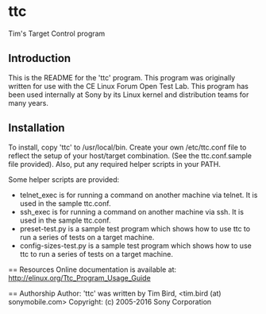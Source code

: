 # ttc
Tim's Target Control program

## Introduction
This is the README for the 'ttc' program. This program was originally written
for use with the CE Linux Forum Open Test Lab.  This program has been used
internally at Sony by its Linux kernel and distribution teams for many years.

## Installation
To install, copy 'ttc' to /usr/local/bin.  Create your own /etc/ttc.conf
file to reflect the setup of your host/target combination.  (See the
ttc.conf.sample file provided).  Also, put any required helper scripts
in your PATH.

Some helper scripts are provided:
 * telnet_exec is for running a command on another machine via telnet.
     It is used in the sample ttc.conf.
 * ssh_exec is for running a command on another machine via ssh.
     It is used in the sample ttc.conf.
 * preset-test.py is a sample test program which shows how to use
     ttc to run a series of tests on a target machine.
 * config-sizes-test.py is a sample test program which shows how to use
     ttc to run a series of tests on a target machine.

== Resources
Online documentation is available at:
http://elinux.org/Ttc_Program_Usage_Guide

== Authorship
Author: 'ttc' was written by Tim Bird, <tim.bird (at) sonymobile.com>
Copyright: (c) 2005-2016 Sony Corporation
